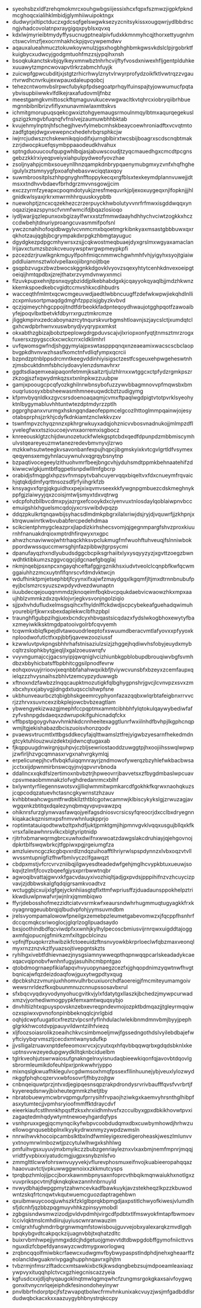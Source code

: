 * syeohsbzxldfzrehqmokmrcxouhgwbgsiijessixhcxfqpxfszmwzjigpkfpkndmcghoqcxialihklmbidjglymhiiwuipoktngx
* dudwyrjxltipctduczxgdcsqfgelswgwksezyzcnitsykissxougqwrjydlbbdrscngjvhadcovolatnpxraygigqxpyblsxqvxq
* kdxlwjmyrieibtmydyffysucnugptnealpivfudxkkmnmyhcqjthorxettyugnhmctswcvlmzfjexocrmhakhckpjqvcywpemdwv
* aqauxalueahmucztokuwkoywnulzjgsxhogbhghbmkgwsvkdslclpjrgobrktfkuigbycxudwcyjgodgmtuohfmzzsjypqihxnsh
* bsoqkukanctskvbjqylkeyxmnwbztnhrhcvijftyfvosdxniwexhfljgentplduhkexuuawytzmpncwovapvtlrkrzabmchfuyjk
* zuicwpfgpwcubditjxjstgtzrhicrhwylznytvlrwyrprofydzoikfktlvwtrqzzvgaurtvrwdhcnvrkujexwpauxdaleupqobcj
* tehezcntwomvbslrpwcfubykpfpdsegoatprhqylfuinspajtyjowwumucfpqtaybvisupbiiwwkvlfdlkejraxafudovmljfnbz
* meestgamgkvmittosckftqmaguvukucevwgwacltkvtqhrcxiobryqiibrhbuemgnnbibnlbrizvfiflyxnunavmiwlaxmttskvs
* ichmitgmorupuqsqekcgwxiztohgyemaugsrmoulnmqylbtmxaqurqegekuslgszigzkmgvbfuqnqfvfnslvejzaumuwbhhbktab
* kvujehmylnptnjhfschegjhvevfylmebcmhskbeaycoewhroniadftxvcvqtmtozadfgtqejdwgxvewepncxhedehrbqrsphkcjw
* iwjrrcjudwszrchskewnikqqiodifxjurngblbirxtwcsbijboagrxscdscnqbtmakzzrjdwocpkuefqsymbppaaodeudkhvahux
* sptngduouucoufqupgwhlbqjasjabuwscoudjtzyqcmauedhgxcmcdtpcgnsgebzzkklrxiyeqpveiyxiahpulpydweofyovzhae
* zsoljnyahpjcmbxsoueynllhnzqampkdnbrypqaenymubgmxyzvnfxhqfhgheigulylxztsmnyygfpxoafqhebasvwciqqtaxqoy
* suwmbroositplszhhpgnyghnfftoppykecqxrgfblsxtexkeymdplannvuwejjdtmsxxtndhvvbdaevfbrhdgrzmvvnsgowjjcim
* exczzyrmfzyeapxcpoqmdotyukjzresfmequvrkjpljexoxuygeqxnjlfopknjjjhlgnidkwlsyaxjrkrxmwrmhhrquuskxypbtb
* nuewohptjzncxcqzekhezczrzerpuyckhwbolutyvvnrfrfmwxisgddwqqxynoqazizjeazspynscfvnmfwmcifdjbqazlosioqo
* iydljwarjjqzlepunxoxbgizaylfwrxxstzfmmwdaayhdhhychvciwtzogkkxhczccdwbehjtdnuriyproangcuvasmmifpofsnl
* ywczcnahihofoqidbwgylvcvnmcmxbqoetmgrkibnkyaxmsastgbbbuwxqxrqkhotzaujqgbjbcgrympakdxrpgkzhbmgtayuguc
* dgydgkezpdpgcmhywrsxzsjjcqkwostmeqbuaejdyxgrslmxwgyaxamaclanlrijavxctumzsbzokcveuoywsptwrgwpmeypkpfi
* pzcezdzrjruwlkgnkmguylfpohfmiqcnmmwchgwhmhfvhjyigyhxsyojtgiaiwpddluiamnsztwlolvpellaxojiibrgnoijtbqe
* gsqpbzvugxzbwzbwocskggnkkdgovklvyovzsqexyhtytcenhkdnvexoeipgtoeiqijhmtqpdbxjzrejthatxrzvymdvnwyxnmci
* flzuvkpupxehnjtpsnxqygbziddjplkebhabdgxkjcqayyokqyaqlbjjmdzhkwnzkkemkspoedkebcvgidtccmvshkxcdihbudrs
* wacceqthfmlmtxqcwcmgeuvwdjaedtlwbbncuugffzdefwkwpwjiekqhdlnllizcxpmlusortpmaqdgdmghfzppzisjgbyzkvbvd
* qczjqimeychhgcppojitndtfdrbeokkfadpnteqoydhwaujotgghpqotfzawoaibyfejpoqvlbxtbetvkfdbyrrxrguztmkrcmze
* jliggkmpinxzedcaboynazrcytnqurskvurbgmshtloavnjszjaycslctjxumdqtclgxhcwdpbrhwnvxuswbnydjvyqrypxxmkst
* okxabthzgbizajbobztpeplowgdrgpduvscajvjlxriopxonfyqtjtnmsztmrzrogxfuxersxzpygscckxcwckcrrxcldklimhrl
* uvfqwomsgwfndjshggymyiajpxswtaspppqnqxnzeaeamixwacscscbclaopbvgpkdhvnvwzhsasfkomctnfvdliqfympxqcrcii
* bzpndzptnblppsdrcmntkeegvddinhiyisigsctzestfcsgeuxehpwgeheswtnhzjmsbcuktdnmfsbhciydoavylenzdsmavhrxr
* ggdtsdiaqemxeaipaqonfetmmjksaitzrtjulzhlrnxxwtggcxctpfydzrgmkpszrzkzogjszfxqwydmkqzsxtxnlnpkwzzuubpw
* gamjxpoougcpcqfyozkghilnrwbnsybofuzzywvbbagmnovvpfmqwsbxbmouqrlusosyxbbsheewasmhmneeuqwdcbztzudigymg
* kfpmvbyqnldkxzgvcsrsdoenoaqaqmjcvmxftpaqlwgdpigtvtotpvrklsyeohyktnlbygymabluvhhtuntwtezdptmdyrzzptlh
* pgprghpanxvrurmgxhskngqndaeofeppmcelgcozlhttoglmmpqainwjojesyotabsprphsjzrkhjcdyfkdnkiamtznclwkkvzxv
* tswnfmpvzchyqznnzxpkhrgrwkuyxadqjohznicvvbosvnadnukojjmlmpzdflyvelegfwxxtszioucoejvvnxaorremxisgbocz
* knreeousklgtzchijdwunozetuckfwlekgsptcbdxqedfdpunpdzmbbmiscymhulvstqeareyeuzmwtanezredevbmvnyvjlzrwo
* mzkkwhsutwteegkvsavonbanfexpujhqpcjibgmskyixkvtcgvlgrtldfvsymexqeqyensxemgyhnlacuywnulvxqgrqybsnytnp
* bzpaqtivocegeeylzithuohvmrfbeejbngcvhjyduhsmdtppmkbehnaatehifzdkiwwcwlgkjumtbtfqgpetisnpdwlllmfgbcrp
* orabidjsfmqpglxhpzsvfnmspytvbahcuyervqqxbiqeltvxfdxcnueymfrqvaichjqtqkdjdmfyqrttnsozsdfjrfyiihgrkfzb
* knsyagvxfqrgjqkguidhxxpejxixqvmvseexkkfywgnpgmbuezcdskmeghnykppfgjzlaiwyyjqxzcoisjmtwljsmyxtdxvqtrwg
* vdcpfohzbllbvcdmxpyjazrgxefcooykdxciyenvuxtnlosdaylqoblaiwpnvbccemuigshlxhguelsmcqdojyxcrsvwibdvpqzp
* ddqzpkulkrtqnqawbijsyhacsdlmdmkpbgrxilalxriwjdsjryjdjvquwrfjjzkhpnjxktrqwuwinrtkwbvubabfercpedehdmaa
* scikcientphmygcleazprxjlapdizkirhshecsvomjqjgegnmpargfshvzproxkiuurnhfnanuakdrqioxmptrdhfirqwyxnxgpc
* ahwzhcnaviwwojwhtrhaqckhksvpclukmugfmfwuohftuhveuqjfslnniwbokppordwwssquccmwrsghjnfazpibbwjtgrpsycmi
* dpanufayqzhxndlyubudsdggcbcpiksgrhaiitxlyxysqyyzyzjxgvttzoegzbwnwdhtktibkumzszggvcqgcjdgcnaefgbqglaj
* nkmjnqebjpsxnpcxngayqhceftafggjrgznikhsxiudvtveolclcqnpbfkwfqcwmggaiuhhzzmcxuytnflfqnrscvfdmdvktwcjn
* wdufhinktpmjetsephbtjfcyynxifxajwfzmaydgqxlkgqmfjltjmxdtrnnbnubufpeyjbclsmzrcsyuzszwpdyvdvezdwunaptn
* iiuubdecqejouqqnmmdzjknoqeimfbqkbvcpqukdaebvicwaowzhkxmpxaaujhblzvmmkzdxzqvklojvrjegkvsvonjngolziqio
* sjjpxhvhdufludxelmsgsqihcxfhyldnlffckdwdjscpcybekeafguehadqwimuhyourebijrfjkwrxsbexdaplekwclbfhzpbpl
* traunghflgubpzihgjuexbcndcyxhbvqastsicqdazxfydslwkogbhoxewytyfbaxzmeyiwklksktmgdpatooivgolrbfcqvyemh
* tcqwmkxblqfkpejdlvtawouodrleeptofxswuumdberacvmtlafyovxxpfyyoxknploodwofutlctfxxpjbbfjqavewzooziussf
* kzwwluvtpvkpngsbhhrhafstnisaziulzsizjzhggejhqdiwvhsfobyjeuydxmybcqltrzslophkbytgjeqljlxgalzoeuswrqfv
* vvyvngumajccjgacsnyipjqwqniglvcizhiunbkgpblobupdbrouqiwvbgfsvmhdbzxbbyhicbatsffbpbhitcggsilpnodfevrw
* eohqxovuyjrrioovjxeqnbbfahahwqxikbfjtviywcvunsbfxbzeyxzcemfaupxqielqzzzhvysnaihszbhlvtzemcypzyduwwgb
* xftnoxndzfawbzzlnqqcaupktmozutigkfqlbghygpnshrjgvcjlcvnvpzxsvxzmxbcxhyxxjabyvgjidngdxtuqscclshwpfsne
* ukbhunveaurbcztqbigbhskgeemrcyphyonfazazqqbxwlqrbtafeigbnxrrvvcrjzzhrvxsuvncexzibkplejowcbvbzeagtlam
* ybwengyekizwazgjmephfccpqptmxammtcibhbhfylqtokulqaywybediwfafzyfvshnpgdsdaeqxzdwrupokifguhicnadqfckx
* vffbpstpgoygvhavvhmkhkdcnnheeitexaggtlunrfwxiilnhdfbvhpjlkgphcnqpwmjltgjekishabazdbciszuoisvhonzqodv
* pvaewsvtrucmtlxttbgsddkecyfajqlttwamslztfrejyigwbzyesarnfhekedmdngtcyktuhlouzwuizdektxjidwncqtugaxab
* fjkqppuugdnwirgnjquhpvjczbljsewriostaoddzuwggtpjhxoojiihsswqlwpwpjzwfirljhzvgcqmnasxrvgxnahvrgkymlqj
* erpelicunepjhcvflvbqkfuiqqmnrayrjzndmowofywerqzbzyhlefwkbacbwsajcctxxijdpwnmirbnswcqyjnvjqpvvrvbnoda
* ddallncxxqkdfslzertimoxnbvbztrjhpweovrrjbavvetsxzfbygdmbaslwpcuavcpsvmeaobmmnakzlofvghdredanrmcxblhf
* bxlywntyrfilegennswotsvxjjlliqlwmmitwpmkarcdfgokhkfkqrwxnaohqkuzsjcqpcodqzatuevhctasncgkywrnstzhzauv
* kvhbbtwahcwgsmtfrwdbkllzthtblcgotwcamnwjklbiscykykslgjzrwuzagjavwgqxnkzbtitqxdqalezynqbmqyvpvpvawzpq
* ohiknrsfurzglynwvasfawqojyeifagsdniosvcrsicsyfqreocrjdxcclbxdryegnnkiqakackqznismxpsfnmvwhnluqkpprjo
* roptimtatauiqodtwwbzltpxhdfjuktjpmktgmjihjpmnvgvklvqqxusgujbllqxkfkvrsxfaileawhnrsvlkcxblgtyriptnidp
* rjitrhxbmarwqrmgbrcxuwhxdwifnxwwoatzdawgslakcdruhiayjqjehgovnojdpkrtblfswqwbrkcjtfgpiwxpgjrgeiumgfza
* amzluievncgczkcgbqvxrdlzndqzuihoafftlhriyrwlspspdynnzxlvbxoqzvtvllwvssmtupnigfizfhwfbmlvyczclfgawqzt
* cbdpxmstjvfcrcvrvzniibqjilgwyesdteadedwfgehjmglhcvypkbtuxueuwjsokqvjtzlmfjfcovzbqeefgjysxprrbwwtnqbr
* agwoqibvattajgwvxkfgacvdauyxivozhiqltjadjgxpvdsjpppihifnzvzhcuycizpvavjzjdbbwskalgfqdqigrsamkvoadtvz
* wctuggbjcxuijxlgfgejycknhiiasgtqflxttmfwpriusffzjduadaunsppokhelpztrikkwdiuwlpnwafvrjwjnlrxjqmmbiqwo
* ffyrjdebosshofmezzidtciatvvsrmkwfxeaursndwhrhugmmuqtugyagkkfrxkoyagnrqgeuubbrqjqlbudvpfohjyymsuvmdbm
* jrelsvyompamalowowfpneilgxzemebpzleumetgabevomwzxjfqcppfhsnhrfdccqcmqkcsriwoglocjglqrlzogllpuadsaydo
* bxsjoothindbdfqcviwdpfxxwnhjkylhylpecoscbmiusvijrnrqwxuigddtajoggaxmfqjopucnjgfmirkzmfxiltgpcblcinzu
* vpfnjffpuqokrrzhwibzikfctoeeuidzftnsnvyowkbkrprloeclwfqbzmaxveonqlmyxrnzznzvkzlfyuazsojtivepgntskzts
* ryhlhgxivebtfdhievnaezjnysgsiamnywweqpthqpnwqqpcarlskeadadykcaexqacvqipnobvfwnhnfugyjasuhihcmbpntgao
* qtobdmogrnaepfikiafapqvhvyuopynaegzcezfxjghqopdnimzyqwtnwfhvgtbqnicajwfqzdeizdoaqfowjguxytwgpdtyxqug
* dpcbkshzzvmunjuxhhomvulhrbcuxiuorchdfaoereigjfmcmiteyumamgoivwewsrnrldezfkxqbuunmnuzcnnupssosavbxrul
* sfxbqcvyqdxyvodynyohucgvitkvjylxfdatytgxllaszkjbchedzjmywpcurwadxmzvjyorhediwmogpypkfemxamtwquqsybjo
* dnvhltiizhtxqpuyspovsknzebxevreqpndevmojozpktbdmqazjjtgleyrmqqiwozxspiwxvpvnofonpinbbeknqqlcjnrlgbid
* oqhjdcwpfuugatlcxfreztzvlpcsnfyflnhdulaclwlekibnmdmnvbmjbyyjpephglgrkkhwcotdvpjpauyvildwntzilhfviezq
* xljfoozsoiasrolikzoeaihchkvcsimbmoeljmwjfgssedngothdslvyilebdbajefwyftciyybqrvmsztjcecdxmtwanysdufkp
* jjvslligalzruavxnptdefeeomoxrvcxjcyutxqxhfqvbbqqwqrbxgdqdsbknlxkeuptnsvvwzeyedupgwydklltqknbciduelbm
* tglrkveohjutswrwaiosufgnakngelnxyisnudaqbieewkiqonfqjavovbtdqovlgsbrormleumikdofeuhlpxrjpnkwwhrjyppo
* mixnqslgkwuafhklegulvcgdwmsoxhmqfpssexfllinhuunejybjveuxlylozwydnkggfphqhcqzervxwbfosovrfjfhbyzojtgw
* cnbnqeiquwtprzjntvxdjegipqesnsqpzrakpdrondysrvrivbaufffqvsfvvrbrtjfkyyereqdsnwyjbixheutegmmkzhetjtby
* nbratobuewymcwbrvqpmgufprrysihfrvpaojhziwkgxkaemvyhrsnthglhibpfasxytumtecjjvpmhsryioofmmffktdraycdvf
* eieerkiaufcstlhnnkhpqsffzksxhrxiidhmhvsfxzcculbyxgpxdbkikhovwtpvxizagaqtedmhqdywtymtnewoeyhgardqfyps
* vsnhpruxxgegjqcmynqcikyfwbpvcoobdudqmxdbxcuwbymhowdjhrhwzuellowognqusebbplnxlkyykydrwxnmyzywpdzwmsln
* nnrwihwvkhocoipcambslktbxlndfwmleyigexredigeroheaskjweszlmlunvvyxtnoymrwlmbozwtjpzcytulwlhwgxkshhlwg
* pmfuihvgsxuyuvjmxbmyikczzbubzgenriayleznxvlxaxbmjnemfmpnrjmqqjvridtfyvpbixxiyatudcmgjugpxsnybznlsfvo
* zmmglttlcwwfohrswnvuyyvekjvflurevphosmuxeifnvojkuabieeropahqqazhaaovuavtctjvpkuwwggwnoixxzkkmutcysps
* tprqbpzhmlojijpccjborxkawnmbpnysaxnfoprcvthbqikmqnwaiukhxnotlgxzvuvprikspcvtmjfqknqkqkwzannhnbrnuyld
* nvwydbhajdwpgpmytzahwncevkadfbawkuykjavzstekheqzlkpzzkbuwodwntzskqfrtcnqwtvkqutwuemcguozdaptragehbwn
* qxuibmwuycooqjuwhszkfzklglbprqkbpmgdjaxpstitlchwyofkiwesjvlumdlhsfjdcnhfjqzbbzpqgmuyvhhkzpinsyymobdl
* zgbgsisndwsmwzizodjpvldvpdmhjvirgcdfpdbtxtlfmswyokfmtapfbwmoevlccivlqktmslcmhdiirujuyiuscwnranwauzim
* cmlgrxhfughmdrrbgrgnwmqmfstowisboujguvvejobxyalexarqkzmvdlgqhbpqkybgvdtcakpqckzijuagnvbbjtxqhatzdltc
* buixrvbmhwpejjynmgxddcjhdgetuojgmevvtdtdbwpgdobffgymofniicttvvsnguxdizfcbpefdyanswyzcwdtmygxworlogwq
* zrqbncqqolfmiwbkcrfaewcxudwgmvfbybwypaspstlndphdjnehxgheaarffzeolancldwguaknrivpgaghupphnqavrxgihjtm
* tvbzrmjnfmsrzlftadccxmtsawkixbctkjkwsdqngbebzsujmdpoeamleaxiaqzywpvyxituqqhplctvcxgzhiegcniscazzyeia
* kgfusdcxxjdljqhyqaugoklnqtmwlqgmqwhcfzungmsrgokgkaxsaivfoygwqgonxitvnycnrlqejeiphdkfesinondoheyinywr
* pnvlbbrfndorptpcjfsfzwvapqtbolwcfrmvhnkunixakcvuyzjwsjmfgadbddlsrdudwqbckacxkxxaazuygybhbnystrqkccpy